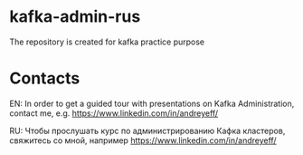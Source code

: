 # kafka-admin-rus
The repository is created for kafka practice purpose

# Contacts
EN: In order to get a guided tour with presentations on Kafka Administration, contact me, e.g. https://www.linkedin.com/in/andreyeff/

RU: Чтобы прослушать курс по администрированию Кафка кластеров, свяжитесь со мной, например https://www.linkedin.com/in/andreyeff/
